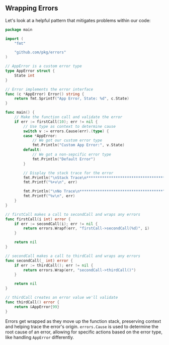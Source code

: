 ## Wrapping Errors

Let's look at a helpful pattern that mitigates problems within our code:

```go
package main

import (
	"fmt"

	"github.com/pkg/errors"
)

// AppError is a custom error type
type AppError struct {
	State int
}

// Error implements the error interface
func (c *AppError) Error() string {
	return fmt.Sprintf("App Error, State: %d", c.State)
}

func main() {
	// Make the function call and validate the error
	if err := firstCall(10); err != nil {
		// Use type as context to determine cause
		switch v := errors.Cause(err).(type) {
		case *AppError:
			// We got our custom error type
			fmt.Println("Custom App Error:", v.State)
		default:
			// We got a non-sepcific error type
			fmt.Println("Default Error")
		}

		// Display the stack trace for the error
		fmt.Println("\nStack Trace\n*************************************")
		fmt.Printf("%+v\n", err)

		fmt.Println("\nNo Trace\n*************************************")
		fmt.Printf("%v\n", err)
	}
}

// firstCall makes a call to secondCall and wraps any errors
func firstCall(i int) error {
	if err := secondCall(i); err != nil {
		return errors.Wrapf(err, "firstCall->secondCall(%d)", i)
	}

	return nil
}

// secondCall makes a call to thirdCall and wraps any errors
func secondCall(_ int) error {
	if err := thirdCall(); err != nil {
		return errors.Wrap(err, "secondCall->thirdCall()")
	}

	return nil
}

// thirdCall creates an error value we'll validate
func thirdCall() error {
	return &AppError{99}
}
```

Errors get wrapped as they move up the function stack, preserving context and helping trace the error's origin. `errors.Cause` is used to determine the root cause of an error, allowing for specific actions based on the error type, like handling `AppError` differently.